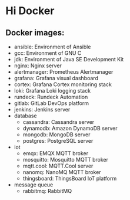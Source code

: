 # Hi Docker

## Docker images:
  * ansible: Environment of Ansible
  * gcc: Environment of GNU C
  * jdk: Environment of Java SE Development Kit
  * nginx: Nginx server
  * alertmanager: Prometheus Alertmanager
  * grafana: Grafana visual dashboard
  * cortex: Grafana Cortex monitoring stack
  * loki: Grafana Loki logging stack
  * rundeck: Rundeck Automation
  * gitlab: GitLab DevOps platform
  * jenkins: Jenkins server
  * database
    * cassandra: Cassandra server
    * dynamodb: Amazon DynamoDB server
    * mongodb: MongoDB server
    * postgres: PostgreSQL server
  * iot
    * emqx: EMQX MQTT broker
    * mosquitto: Mosquitto MQTT broker
    * mqtt.cool: MQTT.Cool server
    * nanomq: NanoMQ MQTT broker
    * thingsboard: ThingsBoard IoT platform
  * message queue
    * rabbitmq: RabbitMQ
